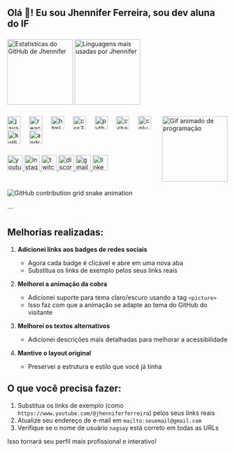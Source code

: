 <h2 align="left">Olá 👋! Eu sou Jhennifer Ferreira, sou dev aluna do IF</h2>

###

<div align="left">
  <img src="https://github-readme-stats.vercel.app/api?username=nagsay&hide_title=false&hide_rank=false&show_icons=true&include_all_commits=true&count_private=true&disable_animations=false&theme=dracula&locale=en&hide_border=false" height="150" alt="Estatísticas do GitHub de Jhennifer"  />
  <img src="https://github-readme-stats.vercel.app/api/top-langs?username=nagsay&locale=en&hide_title=false&layout=compact&card_width=320&langs_count=5&theme=dracula&hide_border=false" height="150" alt="Linguagens mais usadas por Jhennifer"  />
</div>

###

<img align="right" height="150" src="https://media3.giphy.com/media/v1.Y2lkPTc5MGI3NjExYzVxYzBvanY3d2NmdmY5NG1kODQ1czVneWZndm0zM2l4NmF5N21wMSZlcD12MV9pbnRlcm5hbF9naWZfYnlfaWQmY3Q9Zw/IcJ6n6VJNjRNS/giphy.gif" alt="Gif animado de programação"  />

###

<div align="left">
  <img src="https://cdn.jsdelivr.net/gh/devicons/devicon/icons/javascript/javascript-original.svg" height="30" alt="javascript logo"  />
  <img width="12" />
  <img src="https://cdn.jsdelivr.net/gh/devicons/devicon/icons/react/react-original.svg" height="30" alt="react logo"  />
  <img width="12" />
  <img src="https://cdn.jsdelivr.net/gh/devicons/devicon/icons/html5/html5-original.svg" height="30" alt="html5 logo"  />
  <img width="12" />
  <img src="https://cdn.jsdelivr.net/gh/devicons/devicon/icons/css3/css3-original.svg" height="30" alt="css3 logo"  />
  <img width="12" />
  <img src="https://cdn.jsdelivr.net/gh/devicons/devicon/icons/python/python-original.svg" height="30" alt="python logo"  />
  <img width="12" />
  <img src="https://cdn.jsdelivr.net/gh/devicons/devicon/icons/csharp/csharp-original.svg" height="30" alt="csharp logo"  />
  <img width="12" />
  <img src="https://cdn.jsdelivr.net/gh/devicons/devicon/icons/cplusplus/cplusplus-original.svg" height="30" alt="cplusplus logo"  />
  <img width="12" />
  <img src="https://cdn.jsdelivr.net/gh/devicons/devicon/icons/kotlin/kotlin-original.svg" height="30" alt="kotlin logo"  />
  <img width="12" />
  <img src="https://cdn.jsdelivr.net/gh/devicons/devicon/icons/android/android-original.svg" height="30" alt="android logo"  />
</div>

###

<div align="left">
  <a href="https://www.youtube.com/@jhenniferferreira" target="_blank">
    <img src="https://img.shields.io/static/v1?message=Youtube&logo=youtube&label=&color=FF0000&logoColor=white&labelColor=&style=for-the-badge" height="35" alt="youtube logo"  />
  </a>
  <a href="https://www.instagram.com/jhenniferferreira" target="_blank">
    <img src="https://img.shields.io/static/v1?message=Instagram&logo=instagram&label=&color=E4405F&logoColor=white&labelColor=&style=for-the-badge" height="35" alt="instagram logo"  />
  </a>
  <a href="https://www.twitch.tv/jhenniferferreira" target="_blank">
    <img src="https://img.shields.io/static/v1?message=Twitch&logo=twitch&label=&color=9146FF&logoColor=white&labelColor=&style=for-the-badge" height="35" alt="twitch logo"  />
  </a>
  <a href="https://discord.gg/seuservidor" target="_blank">
    <img src="https://img.shields.io/static/v1?message=Discord&logo=discord&label=&color=7289DA&logoColor=white&labelColor=&style=for-the-badge" height="35" alt="discord logo"  />
  </a>
  <a href="mailto:seuemail@gmail.com" target="_blank">
    <img src="https://img.shields.io/static/v1?message=Gmail&logo=gmail&label=&color=D14836&logoColor=white&labelColor=&style=for-the-badge" height="35" alt="gmail logo"  />
  </a>
  <a href="https://www.linkedin.com/in/jhenniferferreira" target="_blank">
    <img src="https://img.shields.io/static/v1?message=LinkedIn&logo=linkedin&label=&color=0077B5&logoColor=white&labelColor=&style=for-the-badge" height="35" alt="linkedin logo"  />
  </a>
</div>

###

<br clear="both">

<picture>
  <source media="(prefers-color-scheme: dark)" srcset="https://raw.githubusercontent.com/nagsay/nagsay/output/github-contribution-grid-snake-dark.svg">
  <source media="(prefers-color-scheme: light)" srcset="https://raw.githubusercontent.com/nagsay/nagsay/output/github-contribution-grid-snake.svg">
  <img alt="GitHub contribution grid snake animation" src="https://raw.githubusercontent.com/nagsay/nagsay/output/github-contribution-grid-snake.svg">
</picture>

###
\`\`\`

## Melhorias realizadas:

1. **Adicionei links aos badges de redes sociais**
   - Agora cada badge é clicável e abre em uma nova aba
   - Substitua os links de exemplo pelos seus links reais

2. **Melhorei a animação da cobra**
   - Adicionei suporte para tema claro/escuro usando a tag `<picture>`
   - Isso faz com que a animação se adapte ao tema do GitHub do visitante

3. **Melhorei os textos alternativos**
   - Adicionei descrições mais detalhadas para melhorar a acessibilidade

4. **Mantive o layout original**
   - Preservei a estrutura e estilo que você já tinha

## O que você precisa fazer:

1. Substitua os links de exemplo (como `https://www.youtube.com/@jhenniferferreira`) pelos seus links reais
2. Atualize seu endereço de e-mail em `mailto:seuemail@gmail.com`
3. Verifique se o nome de usuário `nagsay` está correto em todas as URLs

Isso tornará seu perfil mais profissional e interativo!
